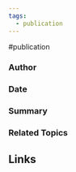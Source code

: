```yaml
---
tags:
  - publication
---
```

#publication

### Author


### Date


### Summary


### Related Topics


## Links
